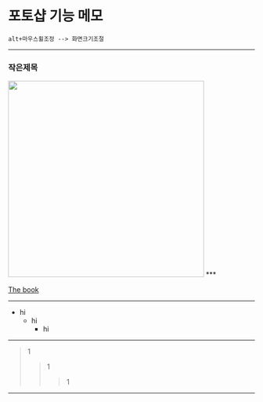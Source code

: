 # 포토샵 기능 메모

```
alt+마우스휠조정 --> 화면크기조절
```
***
### 작은제목

<img src="https://hani10004.github.io/img/Untitled-3.jpg" width="400">
***

[The book](https://thebook.io/)

***
+ hi
  + hi
    + hi
___
>1
>>1
>>>1
___


